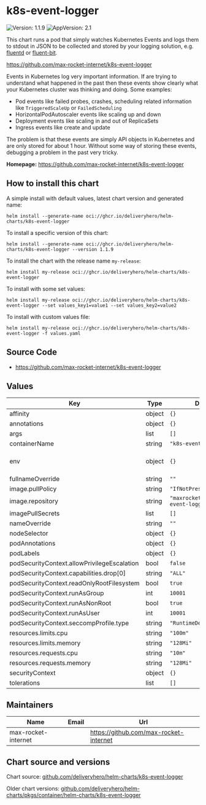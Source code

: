 # k8s-event-logger

![Version: 1.1.9](https://img.shields.io/badge/Version-1.1.9-informational?style=flat-square) ![AppVersion: 2.1](https://img.shields.io/badge/AppVersion-2.1-informational?style=flat-square)

This chart runs a pod that simply watches Kubernetes Events and logs them to stdout in JSON to be collected and stored by your logging solution, e.g. [fluentd](https://github.com/helm/charts/tree/master/stable/fluentd) or [fluent-bit](https://github.com/helm/charts/tree/master/stable/fluent-bit).

https://github.com/max-rocket-internet/k8s-event-logger

Events in Kubernetes log very important information. If are trying to understand what happened in the past then these events show clearly what your Kubernetes cluster was thinking and doing. Some examples:

- Pod events like failed probes, crashes, scheduling related information like `TriggeredScaleUp` or `FailedScheduling`
- HorizontalPodAutoscaler events like scaling up and down
- Deployment events like scaling in and out of ReplicaSets
- Ingress events like create and update

The problem is that these events are simply API objects in Kubernetes and are only stored for about 1 hour. Without some way of storing these events, debugging a problem in the past very tricky.

**Homepage:** <https://github.com/max-rocket-internet/k8s-event-logger>

## How to install this chart

A simple install with default values, latest chart version and generated name:

```console
helm install --generate-name oci://ghcr.io/deliveryhero/helm-charts/k8s-event-logger
```

To install a specific version of this chart:

```console
helm install --generate-name oci://ghcr.io/deliveryhero/helm-charts/k8s-event-logger --version 1.1.9
```

To install the chart with the release name `my-release`:

```console
helm install my-release oci://ghcr.io/deliveryhero/helm-charts/k8s-event-logger
```

To install with some set values:

```console
helm install my-release oci://ghcr.io/deliveryhero/helm-charts/k8s-event-logger --set values_key1=value1 --set values_key2=value2
```

To install with custom values file:

```console
helm install my-release oci://ghcr.io/deliveryhero/helm-charts/k8s-event-logger -f values.yaml
```

## Source Code

* <https://github.com/max-rocket-internet/k8s-event-logger>

## Values

| Key | Type | Default | Description |
|-----|------|---------|-------------|
| affinity | object | `{}` |  |
| annotations | object | `{}` |  |
| args | list | `[]` |  |
| containerName | string | `"k8s-event-logger"` |  |
| env | object | `{}` | A map of environment variables |
| fullnameOverride | string | `""` |  |
| image.pullPolicy | string | `"IfNotPresent"` |  |
| image.repository | string | `"maxrocketinternet/k8s-event-logger"` |  |
| imagePullSecrets | list | `[]` |  |
| nameOverride | string | `""` |  |
| nodeSelector | object | `{}` |  |
| podAnnotations | object | `{}` |  |
| podLabels | object | `{}` |  |
| podSecurityContext.allowPrivilegeEscalation | bool | `false` |  |
| podSecurityContext.capabilities.drop[0] | string | `"ALL"` |  |
| podSecurityContext.readOnlyRootFilesystem | bool | `true` |  |
| podSecurityContext.runAsGroup | int | `10001` |  |
| podSecurityContext.runAsNonRoot | bool | `true` |  |
| podSecurityContext.runAsUser | int | `10001` |  |
| podSecurityContext.seccompProfile.type | string | `"RuntimeDefault"` |  |
| resources.limits.cpu | string | `"100m"` |  |
| resources.limits.memory | string | `"128Mi"` |  |
| resources.requests.cpu | string | `"10m"` |  |
| resources.requests.memory | string | `"128Mi"` |  |
| securityContext | object | `{}` |  |
| tolerations | list | `[]` |  |

## Maintainers

| Name | Email | Url |
| ---- | ------ | --- |
| max-rocket-internet |  | <https://github.com/max-rocket-internet> |

## Chart source and versions

Chart source: [github.com/deliveryhero/helm-charts/k8s-event-logger](https://github.com/deliveryhero/helm-charts/tree/master/stable/k8s-event-logger)

Older chart versions: [github.com/deliveryhero/helm-charts/pkgs/container/helm-charts/k8s-event-logger](https://github.com/deliveryhero/helm-charts/pkgs/container/helm-charts%2Fk8s-event-logger)
